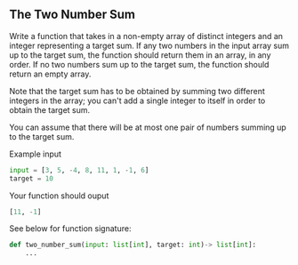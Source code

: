 ## The Two Number Sum

Write a function that takes in a non-empty array of distinct integers and an
integer representing a target sum. If any two numbers in the input array sum
up to the target sum, the function should return them in an array, in any
order. If no two numbers sum up to the target sum, the function should return
an empty array.


Note that the target sum has to be obtained by summing two different integers
in the array; you can't add a single integer to itself in order to obtain the
target sum.

You can assume that there will be at most one pair of numbers summing up to the target sum.

Example input
```python
input = [3, 5, -4, 8, 11, 1, -1, 6]
target = 10
```
Your function should ouput
```python
[11, -1]
```

See below for function signature:
```python
def two_number_sum(input: list[int], target: int)-> list[int]:
    ...
```
